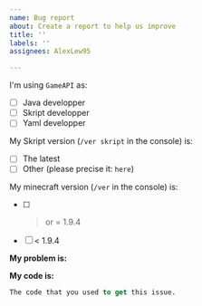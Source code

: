 ```yaml
---
name: Bug report
about: Create a report to help us improve
title: ''
labels: ''
assignees: AlexLew95

---
```


<!-- You're here to report an issue. -->

I'm using ``GameAPI`` as: <!-- Put a cross in the correct square, like: [x] -->
 - [ ] Java developper
 - [ ] Skript developper
 - [ ] Yaml developper

<!-- If you use GameAPI as Skript developper, please check correct square: -->

My Skript version (``/ver skript`` in the console) is:
 - [ ] The latest
 - [ ] Other (please precise it: ``here``)

My minecraft version (``/ver`` in the console) is:
 - [ ] > or = 1.9.4
 - [ ] < 1.9.4

**My problem is:**

<!-- Write your problem here: -->

**My code is:**

```vb
The code that you used to get this issue.
```
